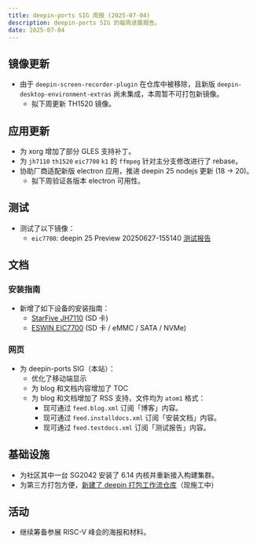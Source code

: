 ```yaml
---
title: deepin-ports SIG 周报 (2025-07-04)
description: deepin-ports SIG 的每周进展报告。
date: 2025-07-04
---
```


## 镜像更新

- 由于 `deepin-screen-recorder-plugin` 在仓库中被移除，且新版 `deepin-desktop-environment-extras` 尚未集成，本周暂不可打包新镜像。
  - 拟下周更新 TH1520 镜像。

## 应用更新

- 为 xorg 增加了部分 GLES 支持补丁。
- 为 `jh7110` `th1520` `eic7700` `k1` 的 `ffmpeg` 针对主分支修改进行了 rebase。
- 协助厂商适配新版 electron 应用，推进 deepin 25 nodejs 更新 (18 -> 20)。
  - 拟下周验证各版本 electron 可用性。

## 测试

- 测试了以下镜像：
  - `eic7700`: deepin 25 Preview 20250627-155140 [测试报告](/docs/test/deepin-25-crimson-preview-riscv64-eic7700-20250627-155140.tar.xz)

## 文档

### 安装指南

- 新增了如下设备的安装指南：
  - [StarFive JH7110](/docs/install/jh7110) (SD 卡)
  - [ESWIN EIC7700](/docs/install/eic7700) (SD 卡 / eMMC / SATA / NVMe)

### 网页

- 为 deepin-ports SIG（本站）：
  - 优化了移动端显示
  - 为 blog 和文档内容增加了 TOC
  - 为 blog 和文档增加了 RSS 支持，文件均为 `atom1` 格式：
    - 现可通过 `feed.blog.xml` 订阅「博客」内容。
    - 现可通过 `feed.installdocs.xml` 订阅「安装文档」内容。
    - 现可通过 `feed.testdocs.xml` 订阅「测试报告」内容。

## 基础设施

- 为社区其中一台 SG2042 安装了 6.14 内核并重新接入构建集群。
- 为第三方打包方便，[新建了 deepin 打包工作流仓库](https://github.com/YukariChiba/buildpackage-deepin/)（现施工中）

## 活动

- 继续筹备参展 RISC-V 峰会的海报和材料。
